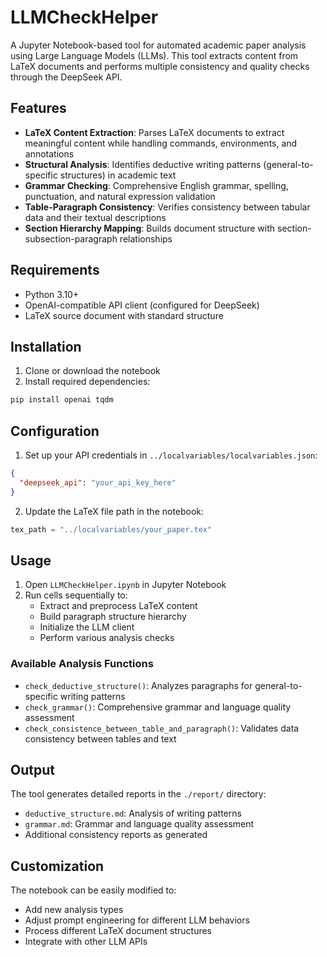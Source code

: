 # LLMCheckHelper

A Jupyter Notebook-based tool for automated academic paper analysis using Large Language Models (LLMs). This tool extracts content from LaTeX documents and performs multiple consistency and quality checks through the DeepSeek API.

## Features

- **LaTeX Content Extraction**: Parses LaTeX documents to extract meaningful content while handling commands, environments, and annotations
- **Structural Analysis**: Identifies deductive writing patterns (general-to-specific structures) in academic text
- **Grammar Checking**: Comprehensive English grammar, spelling, punctuation, and natural expression validation
- **Table-Paragraph Consistency**: Verifies consistency between tabular data and their textual descriptions
- **Section Hierarchy Mapping**: Builds document structure with section-subsection-paragraph relationships

## Requirements

- Python 3.10+
- OpenAI-compatible API client (configured for DeepSeek)
- LaTeX source document with standard structure

## Installation

1. Clone or download the notebook
2. Install required dependencies:
```bash
pip install openai tqdm
```

## Configuration

1. Set up your API credentials in `../localvariables/localvariables.json`:
```json
{
  "deepseek_api": "your_api_key_here"
}
```

2. Update the LaTeX file path in the notebook:
```python
tex_path = "../localvariables/your_paper.tex"
```

## Usage

1. Open `LLMCheckHelper.ipynb` in Jupyter Notebook
2. Run cells sequentially to:
   - Extract and preprocess LaTeX content
   - Build paragraph structure hierarchy
   - Initialize the LLM client
   - Perform various analysis checks

### Available Analysis Functions

- `check_deductive_structure()`: Analyzes paragraphs for general-to-specific writing patterns
- `check_grammar()`: Comprehensive grammar and language quality assessment
- `check_consistence_between_table_and_paragraph()`: Validates data consistency between tables and text

## Output

The tool generates detailed reports in the `./report/` directory:
- `deductive_structure.md`: Analysis of writing patterns
- `grammar.md`: Grammar and language quality assessment
- Additional consistency reports as generated

## Customization

The notebook can be easily modified to:
- Add new analysis types
- Adjust prompt engineering for different LLM behaviors
- Process different LaTeX document structures
- Integrate with other LLM APIs
